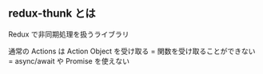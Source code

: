 ## redux-thunk とは

Redux で非同期処理を扱うライブラリ

通常の Actions は Action Object を受け取る
= 関数を受け取ることができない
= async/await や Promise を使えない

